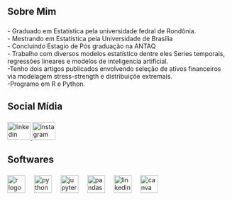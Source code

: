 <h2 align="left">Sobre Mim</h2>

###

<p align="left">- Graduado em Estatística pela universidade fedral de Rondônia.<br>- Mestrando em Estatistica pela Universidade de Brasília<br>- Concluindo Estagio de Pós graduação na ANTAQ<br>- Trabalho com diversos modelos estatístico dentre eles Series temporais, regressões lineares e modelos de inteligencia artificial.<br>-Tenho dois artigos publicados envolvendo seleção de ativos financeiros via modelagem stress-strength e distribuiçõe extremais.<br>-Programo em R e Python.</p>

###

<h2 align="left">Social Mídia</h2>

###

<div align="left">
  <a href="https://www.linkedin.com/in/melquisadec-souza-oliveira-80ab981a4/" target="_blank">
    <img src="https://raw.githubusercontent.com/maurodesouza/profile-readme-generator/master/src/assets/icons/social/linkedin/default.svg" width="52" height="40" alt="linkedin logo"  />
  </a>
  <a href="https://www.instagram.com/melquisadec/" target="_blank">
    <img src="https://raw.githubusercontent.com/maurodesouza/profile-readme-generator/master/src/assets/icons/social/instagram/default.svg" width="52" height="40" alt="instagram logo"  />
  </a>
</div>

###

<h2 align="left">Softwares</h2>

###

<div align="left">
  <img src="https://cdn.jsdelivr.net/gh/devicons/devicon/icons/r/r-original.svg" height="40" alt="r logo"  />
  <img width="12" />
  <img src="https://cdn.jsdelivr.net/gh/devicons/devicon/icons/python/python-original.svg" height="40" alt="python logo"  />
  <img width="12" />
  <img src="https://cdn.jsdelivr.net/gh/devicons/devicon/icons/jupyter/jupyter-original.svg" height="40" alt="jupyter logo"  />
  <img width="12" />
  <img src="https://cdn.jsdelivr.net/gh/devicons/devicon/icons/pandas/pandas-original.svg" height="40" alt="pandas logo"  />
  <img width="12" />
  <img src="https://cdn.jsdelivr.net/gh/devicons/devicon/icons/linkedin/linkedin-original.svg" height="40" alt="linkedin logo"  />
  <img width="12" />
  <img src="https://cdn.jsdelivr.net/gh/devicons/devicon/icons/canva/canva-original.svg" height="40" alt="canva logo"  />
</div>

###
